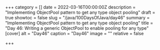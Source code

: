 +++
category = []
date = 2022-03-16T00:00:00Z
description = "Implementing ObjectPool pattern to get any type object pooling"
draft = true
showtoc = false
slug = "/java/100DaysOfJava/day46"
summary = "Implementing ObjectPool pattern to get any type object pooling"
title = "Day 46: Writing a generic ObjectPool to enable pooling for any type"
[cover]
alt = "Day46"
caption = "Day46"
image = ""
relative = false

+++
